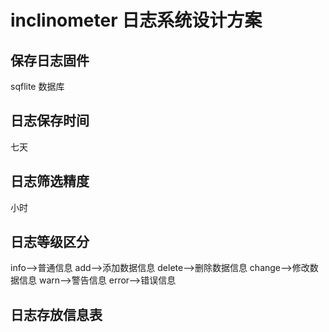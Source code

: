 # inclinometer 日志系统设计方案
## 保存日志固件
sqflite 数据库
## 日志保存时间
七天
## 日志筛选精度
小时
## 日志等级区分
info-->普通信息
add-->添加数据信息
delete-->删除数据信息
change-->修改数据信息
warn-->警告信息
error-->错误信息
## 日志存放信息表

